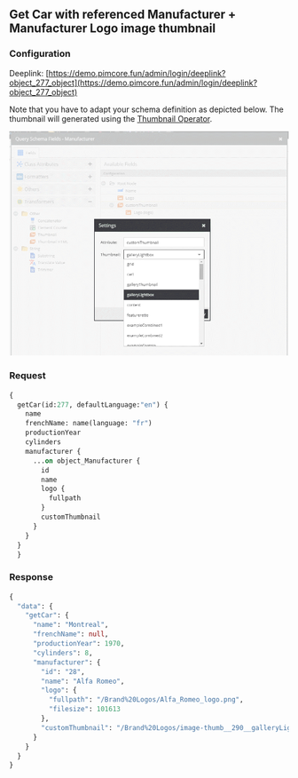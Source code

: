 ## Get Car with referenced Manufacturer + Manufacturer Logo image thumbnail

### Configuration

Deeplink: [https://demo.pimcore.fun/admin/login/deeplink?object_277_object](https://demo.pimcore.fun/admin/login/deeplink?object_277_object)

Note that you have to adapt your schema definition as depicted below. The thumbnail
will generated using the [Thumbnail Operator](../06_Operators.md). 

![Schema Definition](../../../img/graphql/manufacturer_thumbnail.png)

### Request

```graphql
{
  getCar(id:277, defaultLanguage:"en") {
    name
    frenchName: name(language: "fr")
    productionYear
    cylinders
    manufacturer {
      ...on object_Manufacturer {
        id
        name
        logo {
          fullpath
        }
        customThumbnail        
      }
    }
  }
  }
```

### Response

```graphql
{
  "data": {
    "getCar": {
      "name": "Montreal",
      "frenchName": null,
      "productionYear": 1970,
      "cylinders": 8,
      "manufacturer": {
        "id": "28",
        "name": "Alfa Romeo",
        "logo": {
          "fullpath": "/Brand%20Logos/Alfa_Romeo_logo.png",
          "filesize": 101613
        },
        "customThumbnail": "/Brand%20Logos/image-thumb__290__galleryLightbox/Alfa_Romeo_logo.webp"
      }
    }
  }
}
```